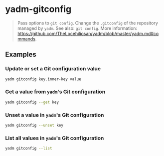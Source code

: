 # yadm-gitconfig

> Pass options to `git config`. Change the `.gitconfig` of the repository managed by `yadm`. See also: `git config`. More information: <https://github.com/TheLocehiliosan/yadm/blob/master/yadm.md#commands>.

## Examples

### Update or set a Git configuration value

```bash
yadm gitconfig key.inner-key value
```

### Get a value from `yadm`'s Git configuration

```bash
yadm gitconfig --get key
```

### Unset a value in `yadm`'s Git configuration

```bash
yadm gitconfig --unset key
```

### List all values in `yadm`'s Git configuration

```bash
yadm gitconfig --list
```
